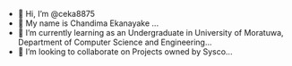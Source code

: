 - 👋 Hi, I’m @ceka8875
- 👀 My name is Chandima Ekanayake ...
- 🌱 I’m currently learning as an Undergraduate in University of Moratuwa, Department of Computer Science and Engineering...
- 💞️ I’m looking to collaborate on Projects owned by Sysco...


<!---
ceka8875/ceka8875 is a ✨ special ✨ repository because its `README.md` (this file) appears on your GitHub profile.
You can click the Preview link to take a look at your changes.
--->
